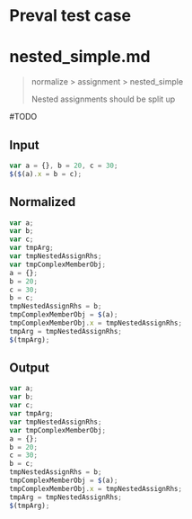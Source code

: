 # Preval test case

# nested_simple.md

> normalize > assignment > nested_simple
>
> Nested assignments should be split up

#TODO

## Input

`````js filename=intro
var a = {}, b = 20, c = 30;
$($(a).x = b = c);
`````

## Normalized

`````js filename=intro
var a;
var b;
var c;
var tmpArg;
var tmpNestedAssignRhs;
var tmpComplexMemberObj;
a = {};
b = 20;
c = 30;
b = c;
tmpNestedAssignRhs = b;
tmpComplexMemberObj = $(a);
tmpComplexMemberObj.x = tmpNestedAssignRhs;
tmpArg = tmpNestedAssignRhs;
$(tmpArg);
`````

## Output

`````js filename=intro
var a;
var b;
var c;
var tmpArg;
var tmpNestedAssignRhs;
var tmpComplexMemberObj;
a = {};
b = 20;
c = 30;
b = c;
tmpNestedAssignRhs = b;
tmpComplexMemberObj = $(a);
tmpComplexMemberObj.x = tmpNestedAssignRhs;
tmpArg = tmpNestedAssignRhs;
$(tmpArg);
`````
